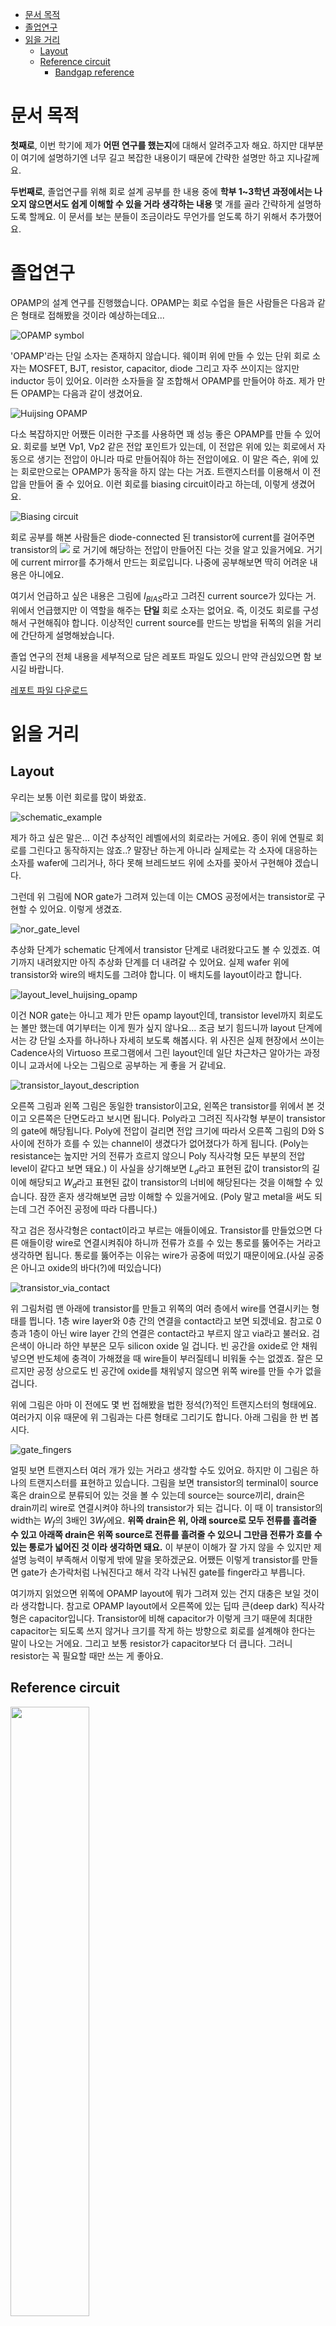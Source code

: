 - [문서 목적](#문서-목적)
- [졸업연구](#졸업연구)
- [읽을 거리](#읽을-거리)
  - [Layout](#layout)
  - [Reference circuit](#reference-circuit)
    - [Bandgap reference](#bandgap-reference)

# 문서 목적
**첫째로**, 이번 학기에 제가 **어떤 연구를 했는지**에 대해서 알려주고자 해요. 하지만 대부분이 여기에 설명하기엔 너무 길고 복잡한 내용이기 때문에 간략한 설명만 하고 지나갈께요.

**두번째로**, 졸업연구를 위해 회로 설계 공부를 한 내용 중에 **학부 1~3학년 과정에서는 나오지 않으면서도 쉽게 이해할 수 있을 거라 생각하는 내용** 몇 개를 골라 간략하게 설명하도록 할께요. 이 문서를 보는 분들이 조금이라도 무언가를 얻도록 하기 위해서 추가했어요.

# 졸업연구
OPAMP의 설계 연구를 진행했습니다. OPAMP는 회로 수업을 들은 사람들은 다음과 같은 형태로 접해봤을 것이라 예상하는데요...

![OPAMP symbol](assets/opamp_symbol.png)

'OPAMP'라는 단일 소자는 존재하지 않습니다. 웨이퍼 위에 만들 수 있는 단위 회로 소자는 MOSFET, BJT, resistor, capacitor, diode 그리고 자주 쓰이지는 않지만 inductor 등이 있어요. 이러한 소자들을 잘 조합해서 OPAMP를 만들어야 하죠. 제가 만든 OPAMP는 다음과 같이 생겼어요.

![Huijsing OPAMP](assets/huijsing_opamp.png)

다소 복잡하지만 어쨌든 이러한 구조를 사용하면 꽤 성능 좋은 OPAMP를 만들 수 있어요. 회로를 보면 Vp1, Vp2 같은 전압 포인트가 있는데, 이 전압은 위에 있는 회로에서 자동으로 생기는 전압이 아니라 따로 만들어줘야 하는 전압이에요. 이 말은 즉슨, 위에 있는 회로만으로는 OPAMP가 동작을 하지 않는 다는 거죠. 트랜지스터를 이용해서 이 전압을 만들어 줄 수 있어요. 이런 회로를 biasing circuit이라고 하는데, 이렇게 생겼어요.

![Biasing circuit](assets/biasing_circuit.png)

회로 공부를 해본 사람들은 diode-connected 된 transistor에 current를 걸어주면 transistor의 <img src="https://render.githubusercontent.com/render/math?math=V_{gs}"> 로 거기에 해당하는 전압이 만들어진 다는 것을 알고 있을거에요. 거기에 current mirror를 추가해서 만드는 회로입니다. 나중에 공부해보면 딱히 어려운 내용은 아니에요.

여기서 언급하고 싶은 내용은 그림에 $I_{BIAS}$라고 그려진 current source가 있다는 거. 위에서 언급했지만 이 역할을 해주는 **단일** 회로 소자는 없어요. 즉, 이것도 회로를 구성해서 구현해줘야 합니다. 이상적인 current source를 만드는 방법을 뒤쪽의 읽을 거리에 간단하게 설명해놨습니다.

졸업 연구의 전체 내용을 세부적으로 담은 레포트 파일도 있으니 만약 관심있으면 함 보시길 바랍니다.

[레포트 파일 다운로드](report.docx)

# 읽을 거리
## Layout

우리는 보통 이런 회로를 많이 봐왔죠.

![schematic_example](assets/schematic_example.png)

제가 하고 싶은 말은... 이건 추상적인 레벨에서의 회로라는 거에요. 종이 위에 연필로 회로를 그린다고 동작하지는 않죠..? 말장난 하는게 아니라 실제로는 각 소자에 대응하는 소자를 wafer에 그리거나, 하다 못해 브레드보드 위에 소자를 꽂아서 구현해야 겠습니다.

그런데 위 그림에 NOR gate가 그려져 있는데 이는 CMOS 공정에서는 transistor로 구현할 수 있어요. 이렇게 생겼죠.

![nor_gate_level](assets/nor_gate_level.png)

추상화 단계가 schematic 단계에서 transistor 단계로 내려왔다고도 볼 수 있겠죠. 여기까지 내려왔지만 아직 추상화 단계를 더 내려갈 수 있어요. 실제 wafer 위에 transistor와 wire의 배치도를 그려야 합니다. 이 배치도를 layout이라고 합니다.

![layout_level_huijsing_opamp](assets/layout_level_huijsing_opamp.png)

이건 NOR gate는 아니고 제가 만든 opamp layout인데, transistor level까지 회로도는 볼만 했는데 여기부터는 이게 뭔가 싶지 않나요... 조금 보기 힘드니까 layout 단계에서는 걍 단일 소자를 하나하나 자세히 보도록 해봅시다. 위 사진은 실제 현장에서 쓰이는 Cadence사의 Virtuoso 프로그램에서 그린 layout인데 일단 차근차근 알아가는 과정이니 교과서에 나오는 그림으로 공부하는 게 좋을 거 같네요.

![transistor_layout_description](assets/transistor_layout_description.jpg)

오른쪽 그림과 왼쪽 그림은 동일한 transistor이고요, 왼쪽은 transistor를 위에서 본 것이고 오른쪽은 단면도라고 보시면 됩니다. Poly라고 그려진 직사각형 부분이 transistor의 gate에 해당됩니다. Poly에 전압이 걸리면 전압 크기에 따라서 오른쪽 그림의 D와 S 사이에 전하가 흐를 수 있는 channel이 생겼다가 없어졌다가 하게 됩니다. (Poly는 resistance는 높지만 거의 전류가 흐르지 않으니 Poly 직사각형 모든 부분의 전압 level이 같다고 보면 돼요.) 이 사실을 상기해보면 $L_d$라고 표현된 값이 transistor의 길이에 해당되고 $W_d$라고 표현된 값이 transistor의 너비에 해당된다는 것을 이해할 수 있습니다. 잠깐 혼자 생각해보면 금방 이해할 수 있을거에요. (Poly 말고 metal을 써도 되는데 그건 주어진 공정에 따라 다릅니다.)

작고 검은 정사각형은 contact이라고 부르는 애들이에요. Transistor를 만들었으면 다른 애들이랑 wire로 연결시켜줘야 하니까 전류가 흐를 수 있는 통로를 뚫어주는 거라고 생각하면 됩니다. 통로를 뚫어주는 이유는 wire가 공중에 떠있기 때문이에요.(사실 공중은 아니고 oxide의 바다(?)에 떠있습니다)

![transistor_via_contact](assets/transistor_via_contact.png)

위 그림처럼 맨 아래에 transistor를 만들고 위쪽의 여러 층에서 wire를 연결시키는 형태를 띕니다. 1층 wire layer와 0층 간의 연결을 contact라고 보면 되겠네요. 참고로 0층과 1층이 아닌 wire layer 간의 연결은 contact라고 부르지 않고 via라고 불러요. 검은색이 아니라 하얀 부분은 모두 silicon oxide 일 겁니다. 빈 공간을 oxide로 안 채워넣으면 반도체에 충격이 가해졌을 때 wire들이 부러질테니 비워둘 수는 없겠죠. 잘은 모르지만 공정 상으로도 빈 공간에 oxide를 채워넣지 않으면 위쪽 wire를 만들 수가 없을 겁니다.

위에 그림은 아마 이 전에도 몇 번 접해봤을 법한 정석(?)적인 트랜지스터의 형태에요. 여러가지 이유 때문에 위 그림과는 다른 형태로 그리기도 합니다. 아래 그림을 한 번 봅시다.

![gate_fingers](assets/gate_fingers.png)

얼핏 보면 트랜지스터 여러 개가 있는 거라고 생각할 수도 있어요. 하지만 이 그림은 하나의 트랜지스터를 표현하고 있습니다. 그림을 보면 transistor의 terminal이 source 혹은 drain으로 분류되어 있는 것을 볼 수 있는데 source는 source끼리, drain은 drain끼리 wire로 연결시켜야 하나의 transistor가 되는 겁니다. 이 때 이 transistor의 width는 $W_f$의 3배인 $3W_f$에요. **위쪽 drain은 위, 아래 source로 모두 전류를 흘려줄 수 있고 아래쪽 drain은 위쪽 source로 전류를 흘려줄 수 있으니 그만큼 전류가 흐를 수 있는 통로가 넓어진 것 이라 생각하면 돼요.** 이 부분이 이해가 잘 가지 않을 수 있지만 제 설명 능력이 부족해서 이렇게 밖에 말을 못하겠군요. 어쨌든 이렇게 transistor를 만들면 gate가 손가락처럼 나눠진다고 해서 각각 나눠진 gate를 finger라고 부릅니다.

여기까지 읽었으면 위쪽에 OPAMP layout에 뭐가 그려져 있는 건지 대충은 보일 것이라 생각합니다. 참고로 OPAMP layout에서 오른쪽에 있는 딥따 큰(deep dark) 직사각형은 capacitor입니다.  Transistor에 비해 capacitor가 이렇게 크기 때문에 최대한 capacitor는 되도록 쓰지 않거나 크기를 작게 하는 방향으로 회로를 설계해야 한다는 말이 나오는 거에요. 그리고 보통 resistor가 capacitor보다 더 큽니다. 그러니 resistor는 꼭 필요할 때만 쓰는 게 좋아요.

## Reference circuit

<img src='assets/current_source.png' width=50% height=50%>

Current source는 정의상 양단에 무슨 전압이 걸리더라도 일정한 전류를 흘려주는 회로 소자에요.

<img src='assets/ideal_current_source_plot.jpg'>

이거랑 **비슷한** 형태를 띄는 **단일** 회로 소자가 하나 있긴 있습니다.

<img src='assets/transistor_drain_current_plot.jpg'>

트랜지스터의 current, voltage plot인데요. 오른쪽 부분만 보면 전압 변화에 따라서 전류 그리 크진 않으니 current source로 쓸 수 있을 거 같지 않나요? 하지만 한계가 많이 있어요.

일단 첫째로, 위 그래프만 봐도 ideal하지도, ideal에 가깝지도 않다는 것 입니다. Transistor 크기가 점점 작아질수록 그래프는 더 기울어지게 됩니다. 점점 current source로써의 성능이 떨어진다는 이야기입니다.
두번째로, transistor는 온도 변화에 민감합니다. 온도가 변하면 current가 휙휙 바뀌어요... 생각보다 많이 바뀝니다. 이것도 고려해줘야 합니다.
그 외에 공정 변수, 공급 전압(supply voltage) 변화에 의한 효과도 고려해보면 transistor는 ideal current source로 쓰기에는 심히 부적절합니다.

사실 위에 나온 대부분의 것들은 회로 구조나 layout을 잘 해서 커버칠 수 있는데, 온도의 변화에 대응하는 것이 가장 큰 문제입니다. 그런데 옛날 옛적 어느 공학자가 이를 해결할 방법을 찾아내게 되었습니다.

### Bandgap reference

BJT를 이용하게 됩니다. 이를 이용해서 온도 변화에 둔감한 **전압**을 만들 수 있습니다. Key point는 BJT에서 만들어지는 어떤 전압은 온도에 따라 **감소**하는 경향을 띄는데, BJT 간에 생기는 전압 차이는 온도에 따라 **증가**하는 경향을 띈다는 것입니다. 이를 적절하게 섞으면 온도에 따라서 변하지 않는 전압을 만들어줄 수 있다는 겁니다.

수식으로 보자면, BJT의 $V_{BE}$의 온도에 대한 미분은 다음과 같습니다.

$\partial V_{BE}/\partial T=\frac{V_{BE}-(4+m)V_{T}-E_g/q}{T}$

$m$은 BJT마다 다른 값인데 $-3/2$정도 합니다. $q$는 전자의 전하량, $E_g$는 silicon의 bandgap energy입니다. 따라서 $V_{BE}$를 잘 선택하면 저 값을 0보다 작게 만들 수 있겠죠. 예를 들면 $-1.5{mV}/{K}$ 같은 값을 가지도록 할 수 있습니다.

<img src='assets/difference_bjt_vbe.png'>

하지만 두 BJT 간의 $V_{BE}$ 차이의 온도에 대한 미분은 다음과 같습니다.

$\partial \Delta V_{BE}/\partial T=\frac{k}{q}\ln{n}$

n은 BJT 간의 전류 차이입니다. 요거는 $n$을 조금만 키워주면 0보다 큰 값을 가진 다는 것을 알 수 있습니다.

이 두 가지를 섞어서 만드는 회로가 bandgap reference 회로입니다. 회로를 완성하고 수식을 살펴보면 silicon의 bandgap energy는 온도에 따라 바뀌지 않는다는 사실을 활용하는 꼴이 되기 때문에 **bandgap** reference라고 부릅니다.

이렇게 온도에 따라 변하지 않는 전압을 만들고 이를 resistor에 걸어주면 됩니다. 전압이 일정하니 resistor에 흐르는 전류도 일정합니다. 회로에서 reference를 만드는 과정은 대략 이런 식으로 흘러간다고 보시면 됩니다.